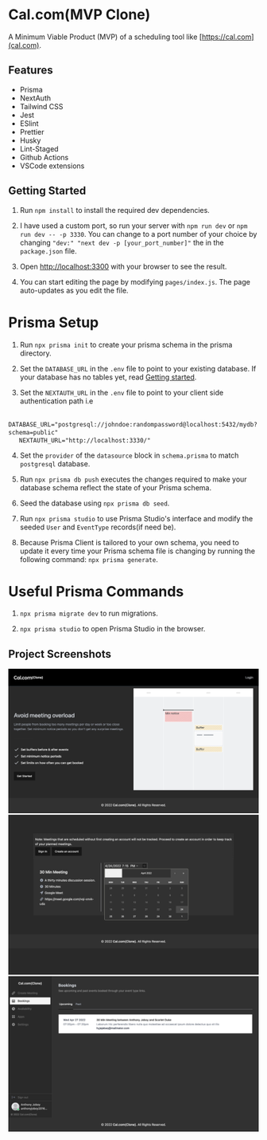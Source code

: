 # Cal.com(MVP Clone)

A Minimum Viable Product (MVP) of a scheduling tool like [https://cal.com](cal.com).

## Features

- Prisma
- NextAuth
- Tailwind CSS
- Jest
- ESlint
- Prettier
- Husky
- Lint-Staged
- Github Actions
- VSCode extensions

## Getting Started

1. Run `npm install` to install the required dev dependencies.

2. I have used a custom port, so run your server with `npm run dev` or `npm run dev -- -p 3330`.
   You can change to a port number of your choice by changing `"dev:" "next dev -p [your_port_number]"` the in the `package.json` file.

3. Open [http://localhost:3300](http://localhost:3330) with your browser to see the result.

4. You can start editing the page by modifying `pages/index.js`. The page auto-updates as you edit the file.

# Prisma Setup

1. Run `npx prisma init` to create your prisma schema in the prisma directory.

2. Set the `DATABASE_URL` in the `.env` file to point to your existing database. If your database has no tables yet, read [Getting started](https://pris.ly/d/getting-started).

3. Set the `NEXTAUTH_URL` in the `.env` file to point to your client side authentication path
   i.e

```
   DATABASE_URL="postgresql://johndoe:randompassword@localhost:5432/mydb?schema=public"
   NEXTAUTH_URL="http://localhost:3330/"
```

4. Set the `provider` of the `datasource` block in `schema.prisma` to match `postgresql` database.

5. Run `npx prisma db push` executes the changes required to make your database schema reflect the state of your Prisma schema.
   
6. Seed the database using `npx prisma db seed`.

7. Run `npx prisma studio` to use Prisma Studio's interface and modify the seeded `User` and `EventType` records(if need be).

8. Because Prisma Client is tailored to your own schema, you need to update it every time your Prisma schema file is changing by running the following command: `npx prisma generate`.

# Useful Prisma Commands

1. `npx prisma migrate dev` to run migrations.

2. `npx prisma studio` to open Prisma Studio in the browser.

## Project Screenshots
![Index Page](/public/screen-1.png)
![Booking Page](/public/screen-2.png)
![Dashboard Page](/public/screen-3.png)
